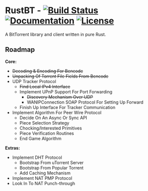 RustBT - [![Build Status](https://travis-ci.org/GGist/RustBT.svg)](https://travis-ci.org/GGist/RustBT) [![Documentation](http://img.shields.io/badge/docs-in--progress-blue.svg)](http://ggist.github.io/RustBT/rust-bt/index.html) [![License](http://img.shields.io/badge/license-Apache%202-red.svg)](https://raw.githubusercontent.com/GGist/RustBT/master/LICENSE)
=======
A BitTorrent library and client written in pure Rust.

Roadmap
-------
**Core:**
* ~~Decoding & Encoding For Bencode~~
* ~~Unpacking Of Torrent File Fields From Bencode~~
* UDP Tracker Protocol
	* ~~Find Local IPv4 Interface~~
	* Implement UPnP Support For Port Forwarding
		* ~~Discovery Mechanism Over UDP~~
		* WANIPConnection SOAP Protocol For Setting Up Forward
	* Finish Up Interface For Tracker Communication
* Implement Algorithm For Peer Wire Protocol
	* Decide On An Async Or Sync API
	* Piece Selection Strategy
	* Chocking/Interested Primitives
	* Piece Verification Routines
	* End Game Algorithm
    
**Extras:**
* Implement DHT Protocol
    * Bootstrap From uTorrent Server
    * Bootstrap From Popular Torrent
    * Add Caching Mechanism
* Implement NAT PMP Protocol
* Look In To NAT Punch-through
